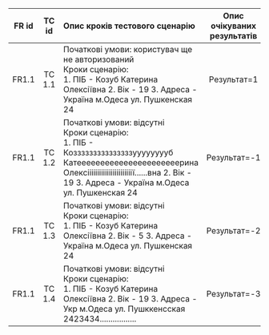 |FR id|TC id|Опис кроків тестового сценарію|Опис очікуваних результатів|
|:-----:|:-----:|:-----|:-----:|
|FR1.1|TC 1.1|Початкові умови: користувач ще не авторизований<br> Кроки сценарію:<br> 1. ПІБ - Козуб Катерина Олексіївна 2. Вік - 19 3. Адреса - Україна м.Одеса ул. Пушкенская 24|Результат=1|
|FR1.1|TC 1.2|Початкові умови: відсутні<br> Кроки сценарію:<br>1. ПІБ - Козззззззззззззззууууууууб Катеееееееееееееееееееееерина Олексііііііііііііііііііііііії......вна 2. Вік - 19 3. Адреса - Україна м.Одеса ул. Пушкенская 24|Результат=-1|
|FR1.1|TC 1.3|Початкові умови: відсутні<br> Кроки сценарію:<br> 1. ПІБ - Козуб Катерина Олексіївна 2. Вік - 5 3. Адреса - Україна м.Одеса ул. Пушкенская 24|Результат=-2|
|FR1.1|TC 1.4|Початкові умови: відсутні<br> Кроки сценарію:<br> 1. ПІБ - Козуб Катерина Олексіївна 2. Вік - 19 3. Адреса - Укр м.Одеса ул. Пушккенсская 2423434.................|Результат=-3|
